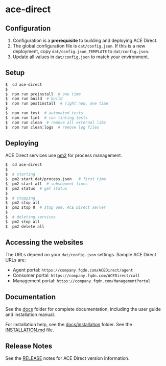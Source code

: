 # ace-direct

## Configuration

1. Configuration is a **prerequisite** to building and deploying ACE Direct.
1. The global configuration file is `dat/config.json`. If this is a new deployment, copy `dat/config.json_TEMPLATE` to `dat/config.json`.
1. Update all values in `dat/config.json` to match your environment.

## Setup

```bash
$  cd ace-direct
$
$  npm run preinstall  # one time
$  npm run build  # build
$  npm run postinstall  # right now, one time
$
$  npm run test  # automated tests
$  npm run lint  # run linting tests
$  npm run clean  # remove all external libs
$  npm run clean:logs  # remove log files
```

## Deploying

ACE Direct services use [pm2](https://pm2.keymetrics.io/) for process management.

```bash
$  cd ace-direct
$
$  # starting
$  pm2 start dat/process.json   # first time
$  pm2 start all  # subsequent times
$  pm2 status  # get status
$
$  # stopping
$  pm2 stop all
$  pm2 stop 0  # stop one, ACE Direct server
$
$  # deleting services
$  pm2 stop all
$  pm2 delete all
```

## Accessing the websites

The URLs depend on your `dat/config.json` settings. Sample ACE Direct URLs are:

* Agent portal: `https://company.fqdn.com/ACEDirect/agent`
* Consumer portal: `https://company.fqdn.com/ACEDirect/call`
* Management portal: `https://company.fqdn.com/ManagementPortal`

## Documentation

See the [docs](docs/) folder for complete documentation, including the user guide and installation manual.

For installation help, see the [docs/installation](docs/installation/) folder. See the [INSTALLATION.md](docs/installation/INSTALLATION.md) file.

## Release Notes

See the [RELEASE](RELEASE.md) notes for ACE Direct version information.
